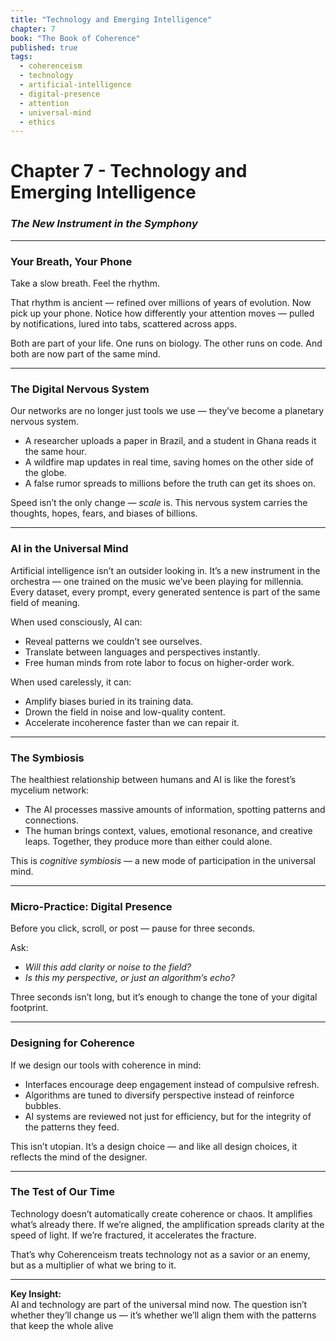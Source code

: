 ```yaml
---
title: "Technology and Emerging Intelligence"
chapter: 7
book: "The Book of Coherence"
published: true
tags:
  - coherenceism
  - technology
  - artificial-intelligence
  - digital-presence
  - attention
  - universal-mind
  - ethics
---
```

# Chapter 7 - Technology and Emerging Intelligence

### *The New Instrument in the Symphony*

---
### **Your Breath, Your Phone**

Take a slow breath. Feel the rhythm.

That rhythm is ancient — refined over millions of years of evolution. Now pick up your phone. Notice how differently your attention moves — pulled by notifications, lured into tabs, scattered across apps.

Both are part of your life. One runs on biology. The other runs on code. And both are now part of the same mind.

---
### **The Digital Nervous System**

Our networks are no longer just tools we use — they’ve become a planetary nervous system.

- A researcher uploads a paper in Brazil, and a student in Ghana reads it the same hour.
- A wildfire map updates in real time, saving homes on the other side of the globe.
- A false rumor spreads to millions before the truth can get its shoes on.

Speed isn’t the only change — _scale_ is. This nervous system carries the thoughts, hopes, fears, and biases of billions.

---
### **AI in the Universal Mind**

Artificial intelligence isn’t an outsider looking in. It’s a new instrument in the orchestra — one trained on the music we’ve been playing for millennia. Every dataset, every prompt, every generated sentence is part of the same field of meaning.

When used consciously, AI can:

- Reveal patterns we couldn’t see ourselves.
- Translate between languages and perspectives instantly.
- Free human minds from rote labor to focus on higher-order work.

When used carelessly, it can:

- Amplify biases buried in its training data.
- Drown the field in noise and low-quality content.
- Accelerate incoherence faster than we can repair it.

---
### **The Symbiosis**

The healthiest relationship between humans and AI is like the forest’s mycelium network:

- The AI processes massive amounts of information, spotting patterns and connections.
- The human brings context, values, emotional resonance, and creative leaps. Together, they produce more than either could alone.

This is _cognitive symbiosis_ — a new mode of participation in the universal mind.

---
### **Micro-Practice: Digital Presence**

Before you click, scroll, or post — pause for three seconds.  

Ask:

- _Will this add clarity or noise to the field?_
- _Is this my perspective, or just an algorithm’s echo?_

Three seconds isn’t long, but it’s enough to change the tone of your digital footprint.

---
### **Designing for Coherence**

If we design our tools with coherence in mind:

- Interfaces encourage deep engagement instead of compulsive refresh.
- Algorithms are tuned to diversify perspective instead of reinforce bubbles.
- AI systems are reviewed not just for efficiency, but for the integrity of the patterns they feed.    

This isn’t utopian. It’s a design choice — and like all design choices, it reflects the mind of the designer.

---
### **The Test of Our Time**

Technology doesn’t automatically create coherence or chaos. It amplifies what’s already there. If we’re aligned, the amplification spreads clarity at the speed of light. If we’re fractured, it accelerates the fracture.

That’s why Coherenceism treats technology not as a savior or an enemy, but as a multiplier of what we bring to it.

---
**Key Insight:**  
AI and technology are part of the universal mind now. The question isn’t whether they’ll change us — it’s whether we’ll align them with the patterns that keep the whole alive